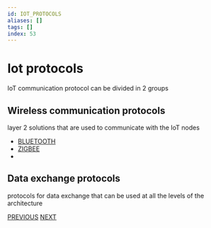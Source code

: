 ```yaml
---
id: IOT_PROTOCOLS
aliases: []
tags: []
index: 53
---
```


# Iot protocols

IoT communication protocol can be divided in 2 groups

## Wireless communication protocols

layer 2 solutions that are used to communicate with the IoT nodes

- [BLUETOOTH](mobile_systems/bluetooth.md)
- [ZIGBEE](mobile_systems/zigbee.md)
-

## Data exchange protocols

protocols for data exchange that can be used at all the levels of the architecture

[PREVIOUS](pages/iot/iot_devices.md) [NEXT](mobile_systems/iot/pub_sub_model.md)
